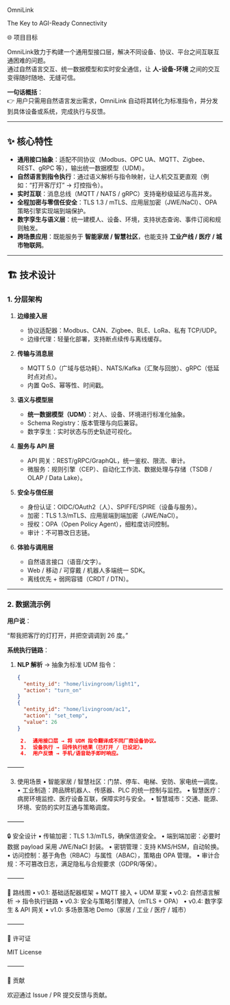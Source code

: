 OmniLink

The Key to AGI-Ready Connectivity

🌐 项目目标  

OmniLink致力于构建一个通用型接口层，解决不同设备、协议、平台之间互联互通困难的问题。  
通过自然语言交互、统一数据模型和实时安全通信，让 **人-设备-环境** 之间的交互变得随时随地、无缝可信。  

**一句话概括**：  
👉 用户只需用自然语言发出需求，OmniLink 自动将其转化为标准指令，并分发到具体设备或系统，完成执行与反馈。  

---

## ✨ 核心特性  

- **通用接口抽象**：适配不同协议（Modbus、OPC UA、MQTT、Zigbee、REST、gRPC 等），输出统一数据模型（UDM）。  
- **自然语言到指令执行**：通过语义解析与指令映射，让人机交互更直观（例如：“打开客厅灯” → 灯控指令）。  
- **实时互联**：消息总线（MQTT / NATS / gRPC）支持毫秒级延迟与高并发。  
- **全程加密与零信任安全**：TLS 1.3 / mTLS、应用层加密（JWE/NaCl）、OPA 策略引擎实现端到端保护。  
- **数字孪生与语义层**：统一建模人、设备、环境，支持状态查询、事件订阅和规则触发。  
- **跨场景应用**：既能服务于 **智能家居 / 智慧社区**，也能支持 **工业产线 / 医疗 / 城市物联网**。  

---

## 🏗️ 技术设计  

### 1. 分层架构  

1. **边缘接入层**  
   - 协议适配器：Modbus、CAN、Zigbee、BLE、LoRa、私有 TCP/UDP。  
   - 边缘代理：轻量化部署，支持断点续传与离线缓存。  

2. **传输与消息层**  
   - MQTT 5.0（广域与低功耗）、NATS/Kafka（汇聚与回放）、gRPC（低延时点对点）。  
   - 内置 QoS、幂等性、时间戳。  

3. **语义与模型层**  
   - **统一数据模型（UDM）**：对人、设备、环境进行标准化抽象。  
   - Schema Registry：版本管理与向后兼容。  
   - 数字孪生：实时状态与历史轨迹可视化。  

4. **服务与 API 层**  
   - API 网关：REST/gRPC/GraphQL，统一鉴权、限流、审计。  
   - 微服务：规则引擎（CEP）、自动化工作流、数据处理与存储（TSDB / OLAP / Data Lake）。  

5. **安全与信任层**  
   - 身份认证：OIDC/OAuth2（人）、SPIFFE/SPIRE（设备与服务）。  
   - 加密：TLS 1.3/mTLS、应用层端到端加密（JWE/NaCl）。  
   - 授权：OPA（Open Policy Agent），细粒度访问控制。  
   - 审计：不可篡改日志链。  

6. **体验与调用层**  
   - 自然语言接口（语音/文字）。  
   - Web / 移动 / 可穿戴 / 机器人多端统一 SDK。  
   - 离线优先 + 弱网容错（CRDT / DTN）。  

---

### 2. 数据流示例  

**用户说**：  

“帮我把客厅的灯打开，并把空调调到 26 度。”

**系统执行链路**：  
1. **NLP 解析** → 抽象为标准 UDM 指令：  
   ```json
   {
     "entity_id": "home/livingroom/light1",
     "action": "turn_on"
   }
   {
     "entity_id": "home/livingroom/ac1",
     "action": "set_temp",
     "value": 26
   }

	2.	通用接口层 → 将 UDM 指令翻译成不同厂商设备协议。
	3.	设备执行 → 回传执行结果（已打开 / 已设定）。
	4.	用户反馈 → 手机/语音助手即时响应。

⸻

3. 使用场景
	•	智能家居 / 智慧社区：门禁、停车、电梯、安防、家电统一调度。
	•	工业制造：跨品牌机器人、传感器、PLC 的统一控制与监控。
	•	智慧医疗：病房环境监控、医疗设备互联，保障实时与安全。
	•	智慧城市：交通、能源、环境、安防的实时互通与策略调度。

⸻

🔒 安全设计
	•	传输加密：TLS 1.3/mTLS，确保信道安全。
	•	端到端加密：必要时数据 payload 采用 JWE/NaCl 封装。
	•	密钥管理：支持 KMS/HSM，自动轮换。
	•	访问控制：基于角色（RBAC）与属性（ABAC），策略由 OPA 管理。
	•	审计合规：不可篡改日志，满足隐私与合规要求（GDPR/等保）。

⸻

🚀 路线图
	•	v0.1: 基础适配器框架 + MQTT 接入 + UDM 草案
	•	v0.2: 自然语言解析 → 指令执行链路
	•	v0.3: 安全与策略引擎接入（mTLS + OPA）
	•	v0.4: 数字孪生 & API 网关
	•	v1.0: 多场景落地 Demo（家居 / 工业 / 医疗 / 城市）

⸻

📄 许可证

MIT License

⸻

🤝 贡献

欢迎通过 Issue / PR 提交反馈与贡献。


